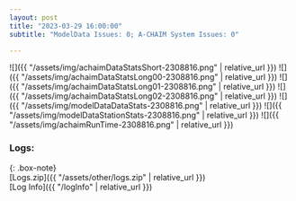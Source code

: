 ```yaml
---
layout: post
title: "2023-03-29 16:00:00"
subtitle: "ModelData Issues: 0; A-CHAIM System Issues: 0"

---
```


![]({{ "/assets/img/achaimDataStatsShort-2308816.png" | relative_url }})
![]({{ "/assets/img/achaimDataStatsLong00-2308816.png" | relative_url }})
![]({{ "/assets/img/achaimDataStatsLong01-2308816.png" | relative_url }})
![]({{ "/assets/img/achaimDataStatsLong02-2308816.png" | relative_url }})
![]({{ "/assets/img/modelDataDataStats-2308816.png" | relative_url }})
![]({{ "/assets/img/modelDataStationStats-2308816.png" | relative_url }})
![]({{ "/assets/img/achaimRunTime-2308816.png" | relative_url }})





### Logs:  
  
{: .box-note}  
[Logs.zip]({{ "/assets/other/logs.zip" | relative_url }})  
[Log Info]({{ "/logInfo" | relative_url }})  
